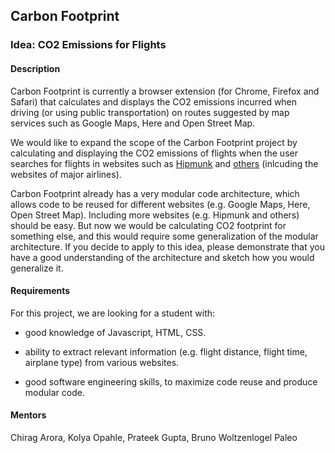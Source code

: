 
## Carbon Footprint

### Idea: CO2 Emissions for Flights

#### Description

Carbon Footprint is currently a browser extension (for Chrome, Firefox and Safari) that calculates and displays the CO2 emissions incurred when driving (or using public transportation) on routes suggested by map services such as Google Maps, Here and Open Street Map.

We would like to expand the scope of the Carbon Footprint project by calculating and displaying the CO2 emissions of flights when the user searches for flights in websites such as [Hipmunk](http://www.hipmunk.com) and [others](http://alternativeto.net/software/hipmunk/) (inlcuding the websites of major airlines).

Carbon Footprint already has a very modular code architecture, which allows code to be reused for different websites (e.g. Google Maps, Here, Open Street Map). Including more websites (e.g. Hipmunk and others) should be easy. But now we would be calculating CO2 footprint for something else, and this would require some generalization of the modular architecture. If you decide to apply to this idea, please demonstrate that you have a good understanding of the architecture and sketch how you would generalize it.

#### Requirements

For this project, we are looking for a student with:

- good knowledge of Javascript, HTML, CSS.

- ability to extract relevant information (e.g. flight distance, flight time, airplane type) from various websites.

- good software engineering skills, to maximize code reuse and produce modular code.

#### Mentors

Chirag Arora, Kolya Opahle, Prateek Gupta, Bruno Woltzenlogel Paleo


